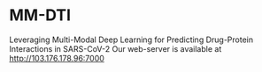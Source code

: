 # MM-DTI
Leveraging Multi-Modal Deep Learning for Predicting Drug-Protein Interactions in SARS-CoV-2
Our web-server is available at http://103.176.178.96:7000
